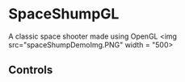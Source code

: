 # SpaceShumpGL
A classic space shooter made using OpenGL
<img src="spaceShumpDemoImg.PNG" width = "500></img>
## Controls
